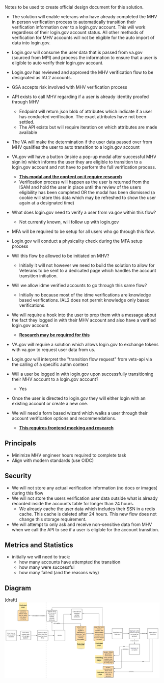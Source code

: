Notes to be used to create official design document for this solution.

* The solution will enable veterans who have already completed the MHV in person verification process to automatically transition their verification information over to a login.gov account. This will work regardless of their login.gov account status. All other methods of verification for MHV accounts will not be eligible for the auto import of data into login.gov.

* Login.gov will consume the user data that is passed from va.gov (sourced from MPI) and process the information to ensure that a user is eligible to auto verify their login.gov account.

* Login.gov has reviewed and approved the MHV verification flow to be designated as IAL2 accounts.
* GSA accepts risk involved with MHV verification process
* API exists to call MHV regarding if a user is already identity proofed through MHV
  * Endpoint will return json blob of attributes which indicate if a user has conducted verification. The exact attributes have not been settled.
  * The API exists but will require iteration on which attributes are made available
* The VA will make the determination if the user data passed over from MHV qualifies the user to auto transition to a login.gov account
* VA.gov will have a button (inside a pop-up modal after successful MHV sign in) which informs the user they are eligible to transition to a login.gov account and not have to perform the full verification process.
  * <ins>**This modal and the content on it require research**</ins>
  * Verification process will happen as the user is returned from the ISAM and hold the user in place until the review of the users eligibility has been completed OR the modal has been dismissed (a cookie will store this data which may be refreshed to show the user again at a designated time)
* What does login.gov need to verify a user from va.gov within this flow?
  * Not currently known, will follow up with login.gov
* MFA will be required to be setup for all users who go through this flow.
* Login.gov will conduct a physicality check during the MFA setup process
* Will this flow be allowed to be initiated on MHV?
  * Initially it will not however we need to build the solution to allow for Veterans to be sent to a dedicated page which handles the account transition initiation.
* Will we allow idme verified accounts to go through this same flow?
  * Initially no because most of the idme verifications are knowledge based verifications. IAL2 does not permit knowledge only based verifications.
*  We will require a hook into the user to prop them with a message about the fact they logged in with their MHV account and also have a verified login.gov account.
   *  <ins>**Research may be required for this**</ins>
*  VA.gov will require a solution which allows login.gov to exchange tokens with va.gov to request user data from us.
*  Login.gov will interpret the "transition flow request" from vets-api via the calling of a specific authn context
*  Will a user be logged in with login.gov upon successfully transitioning their MHV account to a login.gov account?
   *  Yes
*  Once the user is directed to login.gov they will either login with an existing account or create a new one.
*  We will need a form based wizard which walks a user through their account verification options and recommendations.
   *  **<ins>This requires frontend mocking and research</ins>**

## Principals
* Minimize MHV engineer hours required to complete task
* Align with modern standards (use OIDC)

## Security
* We will not store any actual verification information (no docs or images) during this flow
* We will not store the users verification user data outside what is already recorded inside the accounts table for longer than 24 hours.
  * We already cache the user data which includes their SSN in a redis cache. This cache is deleted after 24 hours. This new flow does not change this storage requirement.
* We will attempt to only ask and receive non-sensitive data from MHV when we call the API to see if a user is eligible for the account transition.

## Metrics and Statistics
* initially we will need to track: 
  * how many accounts have attempted the transition
  * how many were successful
  * how many failed (and the reasons why)

## Diagram
(draft)
![](mhvaccounttransition_draft.png)
